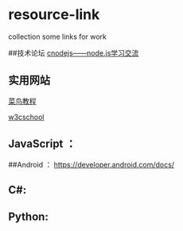 # resource-link
collection some links for work


##技术论坛
[cnodejs——node.js学习交流](https://cnodejs.org/)

## 实用网站

[菜鸟教程](http://www.runoob.com/)

[w3cschool](http://www.w3school.com.cn/)

## JavaScript ：



##Android ：
https://developer.android.com/docs/


## C#:


## Python:

